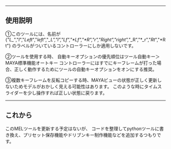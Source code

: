 -----------------------
使用説明
-----------------------
①このツールには、名前が
{"*L_*","*_l_*","*Left*","*left*","*_L","*_l","*Lf*","*Lf","*R_*","*_r_*","*Right*","*right*","*_R","*_r","*Rt*","*Rt"}
のラベルがついているコントローラーにしか適用しないです。

②ツールを使用する時、
自動キーオプションの優先順位はツール自動キー＞MAYA標準機能オートキー
コントローラーにはすでにキーフレームが打った場合、正しく動作するためにツールの自動キーオプションをオンにする推奨。

③複数キーフレームを反転コピーする時、MAYAビューの状態が正しく更新しないためモデルがおかしく見える可能性はあります。
このような時にタイムスライダーを少し操作すれば正しい状態に戻ります。


-----------------------
これから
-----------------------
このMELツールを更新する予定はないが、
コードを整理してpythonツールに書き換え、プリセット保存機能やドリブンキー制作機能などを追加するつもりです。
